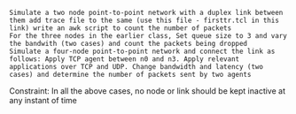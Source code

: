 
    Simulate a two node point-to-point network with a duplex link between them add trace file to the same (use this file - firsttr.tcl in this link) write an awk script to count the number of packets
    For the three nodes in the earlier class, Set queue size to 3 and vary the bandwith (two cases) and count the packets being dropped
    Simulate a four-node point-to-point network and connect the link as follows: Apply TCP agent between n0 and n3. Apply relevant applications over TCP and UDP. Change bandwidth and latency (two cases) and determine the number of packets sent by two agents 

Constraint: In all the above cases, no node or link should be kept inactive at any instant of time 
